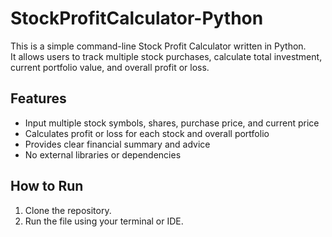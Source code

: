# StockProfitCalculator-Python

This is a simple command-line Stock Profit Calculator written in Python.  
It allows users to track multiple stock purchases, calculate total investment, current portfolio value, and overall profit or loss.

## Features
- Input multiple stock symbols, shares, purchase price, and current price  
- Calculates profit or loss for each stock and overall portfolio  
- Provides clear financial summary and advice  
- No external libraries or dependencies

## How to Run
1. Clone the repository.  
2. Run the file using your terminal or IDE.
